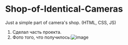 # Shop-of-Identical-Cameras
Just a simple part of camera's shop. (HTML, CSS, JS)

1. Сделал часть проекта.
2. Фото того, что получилось:![image](https://user-images.githubusercontent.com/64933879/133955344-aab6d9bb-e55c-4d2d-beac-54b892934a27.png)
